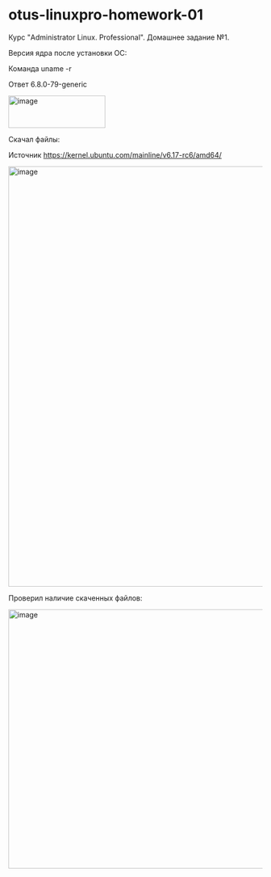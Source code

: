 # otus-linuxpro-homework-01
Курс "Administrator Linux. Professional". Домашнее задание №1.

Версия ядра после установки ОС:

Команда
uname -r

Ответ
6.8.0-79-generic

<img width="192" height="64" alt="image" src="https://github.com/user-attachments/assets/988e5e79-8019-4b05-86a9-948811913f77" />

Скачал файлы:

Источник
https://kernel.ubuntu.com/mainline/v6.17-rc6/amd64/

<img width="1236" height="832" alt="image" src="https://github.com/user-attachments/assets/ff8eb4a6-3a7f-4d73-93e3-9bd64ef7afca" />

Проверил наличие скаченных файлов:

<img width="977" height="513" alt="image" src="https://github.com/user-attachments/assets/6425b095-1886-446a-b563-fafc8eb6c01e" />
